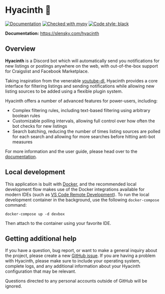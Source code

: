 # Hyacinth 🦜

[![Documentation](https://img.shields.io/github/actions/workflow/status/stephanlensky/hyacinth/docs.yml?branch=main)](https://slensky.com/hyacinth)
[![Checked with mypy](https://img.shields.io/badge/mypy-checked-blue.svg)](http://mypy-lang.org/)
[![Code style: black](https://img.shields.io/badge/code%20style-black-000000.svg)](https://github.com/psf/black)

**Documentation:** https://slensky.com/hyacinth

## Overview

**Hyacinth** is a Discord bot which will automatically send you notifications for new listings or postings anywhere on the web, with out-of-the-box support for Craigslist and Facebook Marketplace.

Taking inspiration from the venerable [youtube-dl](https://youtube-dl.org/), Hyacinth provides a core interface for filtering listings and sending notifications while allowing new listing sources to be added using a flexible plugin system.

Hyacinth offers a number of advanced features for power-users, including:

- Complex filtering rules, including text-based filtering using arbitrary boolean rules
- Customizable polling intervals, allowing full control over how often the bot checks for new listings
- Search batching, reducing the number of times listing sources are polled for each search and allowing for more searches before hitting anti-bot measures

For more information and the user guide, please head over to the [documentation](https://slensky.com/hyacinth/).

## Local development

This application is built with [Docker](https://www.docker.com/), and the recommended local development flow makes use of the Docker integrations available for modern IDEs (such as [VS Code Remote Development](https://code.visualstudio.com/docs/remote/remote-overview)). To run the local development container in the background, use the following `docker-compose` command:

```
docker-compose up -d devbox
```

Then attach to the container using your favorite IDE.

## Getting additional help

If you have a question, bug report, or want to make a general inquiry about the project, please create a new [GitHub issue](https://github.com/stephanlensky/hyacinth/issues/new). If you are having a problem with Hyacinth, please make sure to include your operating system, complete logs, and any additional information about your Hyacinth configuration that may be relevant.

Questions directed to any personal accounts outside of GitHub will be ignored.
